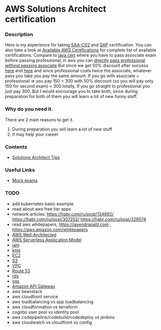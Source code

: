 # AWS Solutions Architect certification


### Description
Here is my experience for taking [SAA-C02](https://aws.amazon.com/certification/certified-solutions-architect-associate) and [SAP](https://aws.amazon.com/certification/certified-solutions-architect-professional) certification.
You can also take a look at [Available AWS Certifications](https://aws.amazon.com/certification) for complete list of available certifications.
Compare to [java cert](https://github.com/dgaydukov/cert-ocpjp11) where you have to pass associate exam before passing professional, in aws you can 
[directly pass professional without passing associate](https://aws.amazon.com/about-aws/whats-new/2018/10/announcing-more-flexibility-for-aws-certification-exams) 
But since we get 50% discount after success [here](https://aws.amazon.com/certification/benefits/) 
and [here](https://aws.amazon.com/about-aws/whats-new/2019/02/new-aws-certification-policies-offer-more-choices-flexibility/) and since professional costs twice the associate, whatever pass you take you pay the same amount.
If you go with associate + professional => you pay 150 + 300 with 50% discount (so you will pay only 150 for second exam) = 300 totally. 
If you go straight to professional you just pay 300. But I would encourage you to take both, since during preparation for both of them you will learn a lot of new funny stuff.


### Why do you need it.
There are 2 main reasons to get it.
1. During preparation you will learn a lot of new stuff
2. It may help your career


### Contents
* [Solutions Architect Tips](https://github.com/dgaydukov/cert-aws-sa/blob/master/files/sa.md)


### Useful Links
* [Mock exams](https://www.whizlabs.com/aws-solutions-architect-associate)


### TODO
* add kubernetes basic example
* read about aws free tier apps
* network articles: https://habr.com/ru/post/134892/  https://habr.com/ru/post/307252/ https://habr.com/ru/post/326574
* read aws whitepapers,  https://jayendrapatil.com , https://aws.amazon.com/whitepapers
* [AWS Well-Architected](https://aws.amazon.com/architecture/well-architected)
* [AWS Serverless Application Model](https://aws.amazon.com/serverless/sam/)
* [iam](https://aws.amazon.com/iam/faqs/)
* [kms](https://aws.amazon.com/kms/)
* [EC2](https://aws.amazon.com/ec2/faqs)
* [S3](https://aws.amazon.com/s3/faqs)
* [VPC](https://aws.amazon.com/vpc/faqs)
* [Route 53](https://aws.amazon.com/route53/faqs)
* [rds](https://aws.amazon.com/rds/faqs)
* [sqs](https://aws.amazon.com/sqs/faqs)
* [Amazon API Gateway](https://aws.amazon.com/api-gateway)
* aws beanstack
* aws cloudfront service
* aws loadbalancing vs app loadbalancing
* aws cloudformation vs terraform
* cogntio user pool vs identity pool
* aws codepipeline/codebuild/codedeploy vs jenkins
* aws cloudwatch vs cloudfront vs config






